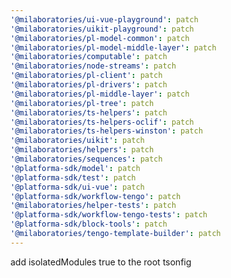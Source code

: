 ```yaml
---
'@milaboratories/ui-vue-playground': patch
'@milaboratories/uikit-playground': patch
'@milaboratories/pl-model-common': patch
'@milaboratories/pl-model-middle-layer': patch
'@milaboratories/computable': patch
'@milaboratories/node-streams': patch
'@milaboratories/pl-client': patch
'@milaboratories/pl-drivers': patch
'@milaboratories/pl-middle-layer': patch
'@milaboratories/pl-tree': patch
'@milaboratories/ts-helpers': patch
'@milaboratories/ts-helpers-oclif': patch
'@milaboratories/ts-helpers-winston': patch
'@milaboratories/uikit': patch
'@milaboratories/helpers': patch
'@milaboratories/sequences': patch
'@platforma-sdk/model': patch
'@platforma-sdk/test': patch
'@platforma-sdk/ui-vue': patch
'@platforma-sdk/workflow-tengo': patch
'@milaboratories/helper-tests': patch
'@platforma-sdk/workflow-tengo-tests': patch
'@platforma-sdk/block-tools': patch
'@milaboratories/tengo-template-builder': patch
---
```


add isolatedModules true to the root tsonfig

